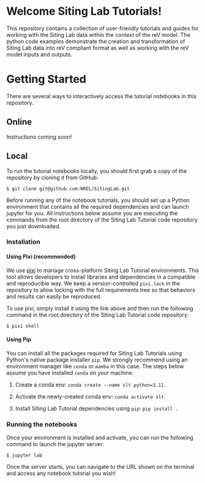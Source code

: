 # Welcome Siting Lab Tutorials!


This repository contains a collection of user-friendly tutorials and guides for working with the Siting Lab data
within the context of the reV model. The python code examples demonstrate the creation and transformation of
Siting Lab data into reV compliant format as well as working with the reV model inputs and outputs.


# Getting Started

There are several ways to interactively access the tutorial notebooks in this repository.

## Online

Instructions coming soon!

## Local

To run the tutorial notebooks locally, you should first grab a copy of the repository
by cloning it from GitHub:

    $ git clone git@github.com:NREL/SitingLab.git

Before running any of the notebook tutorials, you should set up a Python environment that contains all the
required dependencies and can launch jupyter for you. All instructions below assume you are executing the
commands from the root directory of the Siting Lab Tutorial code repository you just downloaded.


### Installation

#### Using Pixi (recommended)

We use [pixi](https://pixi.sh/latest/) to manage cross-platform Siting Lab Tutorial
environments. This tool allows developers to install libraries and dependencies in a
compatible and reproducible way. We keep a version-controlled ``pixi.lock``
in the repository to allow locking with the full requirements tree so that
behaviors and results can easily be reproduced.

To use pixi, simply install it using the link above and then run the following
command in the root directory of the Siting Lab Tutorial code repository:

    $ pixi shell


#### Using Pip

You can install all the packages required for Siting Lab Tutorials using Python's
native package installer `pip`. We strongly recommend using an environment manager
like `conda` or  `mamba` in this case. The steps below assume you have installed
`conda` on your machine.

   1) Create a conda env: `conda create --name slt python=3.11`.

   2) Activate the newly-created conda env: `conda activate slt`.

   3) Install Siting Lab Tutorial dependencies using `pip`: `pip install .`


### Running the notebooks

Once your environment is installed and activate, you can run the following command to
launch the jupyter server:

    $ jupyter lab

Once the server starts, you can navigate to the URL shown on the terminal and access
any notebook tutorial you wish!
